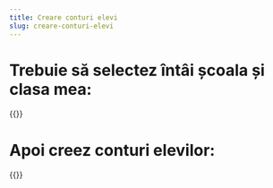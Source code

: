 ```yaml
---
title: Creare conturi elevi
slug: creare-conturi-elevi
---
```

# Trebuie să selectez întâi școala și clasa mea:

{{<youtube wEaofFtr5lk>}}

# Apoi creez conturi elevilor:

{{<youtube gRai4RNuZKI>}}
